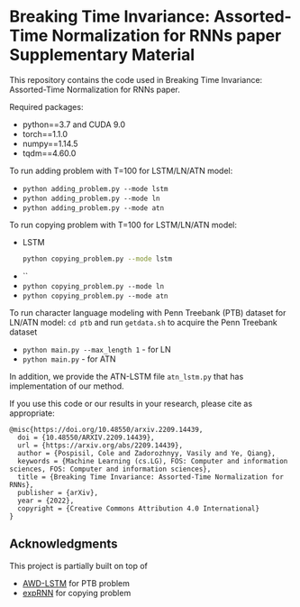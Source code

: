 # Breaking Time Invariance: Assorted-Time Normalization for RNNs paper Supplementary Material

This repository contains the code used in Breaking Time Invariance: Assorted-Time Normalization for RNNs paper.

Required packages:
+ python==3.7 and CUDA 9.0
+ torch==1.1.0
+ numpy==1.14.5
+ tqdm==4.60.0

To run adding problem with T=100 for LSTM/LN/ATN model:
+ `python adding_problem.py --mode lstm`
+ `python adding_problem.py --mode ln`
+ `python adding_problem.py --mode atn`

To run copying problem with T=100 for LSTM/LN/ATN model:
+ LSTM
  ```sh
  python copying_problem.py --mode lstm
  ```
+ ``
+ `python copying_problem.py --mode ln`
+ `python copying_problem.py --mode atn`

To run character language modeling with Penn Treebank (PTB) dataset for LN/ATN model:
`cd ptb` and run `getdata.sh` to acquire the Penn Treebank dataset
+ `python main.py --max_length 1` - for LN
+ `python main.py` - for ATN

In addition, we provide the ATN-LSTM file `atn_lstm.py` that has implementation of our method.

If you use this code or our results in your research, please cite as appropriate:

```
@misc{https://doi.org/10.48550/arxiv.2209.14439,
  doi = {10.48550/ARXIV.2209.14439},
  url = {https://arxiv.org/abs/2209.14439},
  author = {Pospisil, Cole and Zadorozhnyy, Vasily and Ye, Qiang},
  keywords = {Machine Learning (cs.LG), FOS: Computer and information sciences, FOS: Computer and information sciences},
  title = {Breaking Time Invariance: Assorted-Time Normalization for RNNs},
  publisher = {arXiv},
  year = {2022},
  copyright = {Creative Commons Attribution 4.0 International}
}

```

## Acknowledgments
This project is partially built on top of 
+ [AWD-LSTM](https://github.com/salesforce/awd-lstm-lm) for PTB problem
+ [expRNN](https://github.com/Lezcano/expRNN) for copying problem
